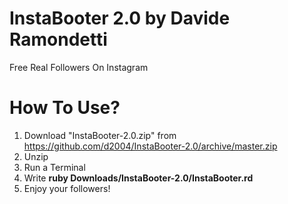 # InstaBooter 2.0 by Davide Ramondetti
Free Real Followers On Instagram 

# How To Use? 
1. Download "InstaBooter-2.0.zip" from https://github.com/d2004/InstaBooter-2.0/archive/master.zip
2. Unzip
3. Run a Terminal
4. Write <b>ruby Downloads/InstaBooter-2.0/InstaBooter.rd</b>
5. Enjoy your followers! 
